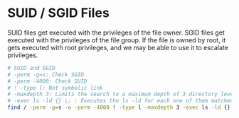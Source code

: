 # SUID / SGID Files

SUID files get executed with the privileges of the file owner.  SGID files get executed with the privileges of the file group. If the file is owned by root, it gets executed with root privileges, and we may be able to use it to escalate privileges.

```bash
# SUID and SGID
# -perm -g=s: Check SGID
# -perm -4000: Check SUID
# ! -type l: Not symbolic link
# -maxdepth 3: Limits the search to a maximum depth of 3 directory levels
# -exec ls -ld {} \; : Executes the ls -ld for each one of them matched
find / -perm -g=s -o -perm -4000 ! -type l -maxdepth 3 -exec ls -ld {} \; 2>/dev/null
```
